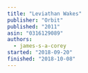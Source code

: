 ```yaml
---
title: "Leviathan Wakes"
publisher: "Orbit"
published: "2011"
asin: "0316129089"
authors:
  - james-s-a-corey
started: "2018-09-20"
finished: "2018-10-08"
---
```

